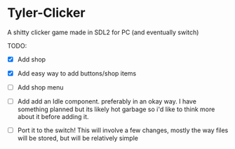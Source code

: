 # Tyler-Clicker
A shitty clicker game made in SDL2 for PC (and eventually switch)

TODO:

- [X] Add shop 
- [X] Add easy way to add buttons/shop items
- [ ] Add shop menu
- [ ] Add add an Idle component. preferably in an okay way. I have something planned but its likely hot garbage so i'd like to think more about it before adding it.


- [ ] Port it to the switch! This will involve a few changes, mostly the way files will be stored, but will be relatively simple
